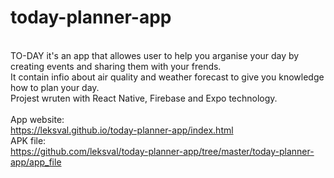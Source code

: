 # today-planner-app
<br> TO-DAY it's an app that allowes user to help you arganise your day by creating events and sharing them with your frends.<br>
It contain infio about air quality and weather forecast to give you knowledge how to plan your day. <br>
Projest wruten with React Native, Firebase and Expo technology.
<br><br>
App website: <br>
https://leksval.github.io/today-planner-app/index.html <br>
APK file: <br>
https://github.com/leksval/today-planner-app/tree/master/today-planner-app/app_file
